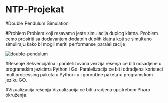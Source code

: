 # NTP-Projekat

#Double Pendulum Simulation

#Problem
Problem koji resavamo jeste simulacija duplog klatna. Problem cemo prosiriti sa dodavanjem dodatnih duplih klatna koji se simultano simuliraju kako bi mogli meriti 
performanse paralelizacije

![double-pendulum](https://user-images.githubusercontent.com/34009136/131214128-3c4bb9fe-5db6-439f-8f46-fc1c1d026256.gif)

#Resenje
Sekvencijalna i paralelizovana verzija rešenja ce biti odradjene u programskim jezicima Python i Go.
Paralelizacija ce biti odradjena koristeci multiprocessing paketa u Python-u i goroutine paketa u programskom jeziku GO.

#Vizualizacija rešenja
Vizualizacija ce biti uradjena upotrebom Pharo okruženja.
